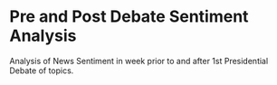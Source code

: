 # Pre and Post Debate Sentiment Analysis
Analysis of News Sentiment in week prior to and after 1st Presidential Debate of topics. 
